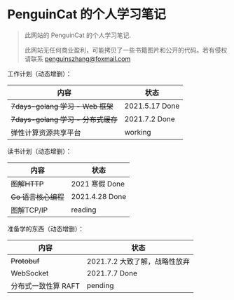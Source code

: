 # PenguinCat 的个人学习笔记

> 此网站的 PenguinCat 的个人学习笔记.
> 
> 此网站无任何商业盈利，可能拷贝了一些书籍图片和公开的代码。若有侵权请联系 penguinszhang@foxmail.com

工作计划（动态增删）：

| 内容                         | 状态  |
| ------------------------------ | ------- |
| ~~7days-golang 学习 - Web 框架~~ | 2021.5.17 Done |
| ~~7days-golang 学习 - 分布式缓存~~ | 2021.7.2 Done |
| 弹性计算资源共享平台 | working |

读书计划（动态增删）：

| 内容          | 状态         |
| --------------- | -------------- |
| ~~图解HTTP~~      | 2021 寒假 Done |
| ~~Go 语言核心编程~~ | 2021.4.28 Done |
| 图解TCP/IP    | reading        |

准备学的东西（动态增删）：

| 内容                         | 状态  |
| ------------------------------ | ------- |
| ~~Protobuf~~ | 2021.7.2 大致了解，战略性放弃 |
| WebSocket | 2021.7.7 Done |
| 分布式一致性算 RAFT     | pending |
